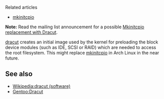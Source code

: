 Related articles

*   [mkinitcpio](/index.php/Mkinitcpio "Mkinitcpio")

**Note:** Read the mailing list announcement for a possible [Mkinitcpio replacement with Dracut](https://lists.archlinux.org/pipermail/arch-dev-public/2019-May/029570.html).

[dracut](https://dracut.wiki.kernel.org/) creates an initial image used by the kernel for preloading the block device modules (such as IDE, SCSI or RAID) which are needed to access the root filesystem. This might replace [mkinitcpio](/index.php/Mkinitcpio "Mkinitcpio") in Arch Linux in the near future.

## See also

*   [Wikipedia:dracut (software)](https://en.wikipedia.org/wiki/dracut_(software) "wikipedia:dracut (software)")
*   [Gentoo:Dracut](https://wiki.gentoo.org/wiki/Dracut "gentoo:Dracut")